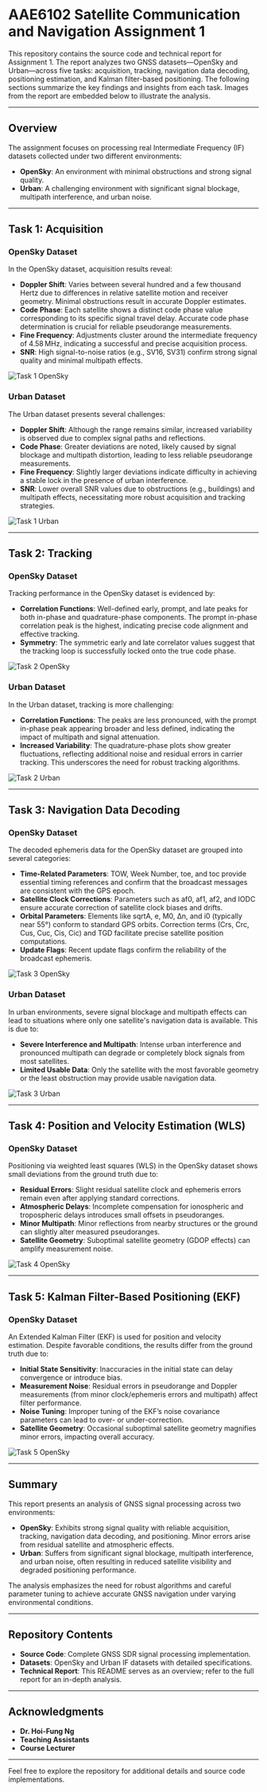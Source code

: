 # AAE6102 Satellite Communication and Navigation Assignment 1

This repository contains the source code and technical report for Assignment 1. The report analyzes two GNSS datasets—OpenSky and Urban—across five tasks: acquisition, tracking, navigation data decoding, positioning estimation, and Kalman filter-based positioning. The following sections summarize the key findings and insights from each task. Images from the report are embedded below to illustrate the analysis.

---

## Overview

The assignment focuses on processing real Intermediate Frequency (IF) datasets collected under two different environments:
- **OpenSky**: An environment with minimal obstructions and strong signal quality.
- **Urban**: A challenging environment with significant signal blockage, multipath interference, and urban noise.

---

## Task 1: Acquisition

### OpenSky Dataset
In the OpenSky dataset, acquisition results reveal:
- **Doppler Shift**: Varies between several hundred and a few thousand Hertz due to differences in relative satellite motion and receiver geometry. Minimal obstructions result in accurate Doppler estimates.
- **Code Phase**: Each satellite shows a distinct code phase value corresponding to its specific signal travel delay. Accurate code phase determination is crucial for reliable pseudorange measurements.
- **Fine Frequency**: Adjustments cluster around the intermediate frequency of 4.58 MHz, indicating a successful and precise acquisition process.
- **SNR**: High signal-to-noise ratios (e.g., SV16, SV31) confirm strong signal quality and minimal multipath effects.

![Task 1 OpenSky](images/Task1_OpenSky.png)

### Urban Dataset
The Urban dataset presents several challenges:
- **Doppler Shift**: Although the range remains similar, increased variability is observed due to complex signal paths and reflections.
- **Code Phase**: Greater deviations are noted, likely caused by signal blockage and multipath distortion, leading to less reliable pseudorange measurements.
- **Fine Frequency**: Slightly larger deviations indicate difficulty in achieving a stable lock in the presence of urban interference.
- **SNR**: Lower overall SNR values due to obstructions (e.g., buildings) and multipath effects, necessitating more robust acquisition and tracking strategies.

![Task 1 Urban](images/Task1_Urban.png)

---

## Task 2: Tracking

### OpenSky Dataset
Tracking performance in the OpenSky dataset is evidenced by:
- **Correlation Functions**: Well-defined early, prompt, and late peaks for both in-phase and quadrature-phase components. The prompt in-phase correlation peak is the highest, indicating precise code alignment and effective tracking.
- **Symmetry**: The symmetric early and late correlator values suggest that the tracking loop is successfully locked onto the true code phase.

![Task 2 OpenSky](images/Task2_OpenSky.png)

### Urban Dataset
In the Urban dataset, tracking is more challenging:
- **Correlation Functions**: The peaks are less pronounced, with the prompt in-phase peak appearing broader and less defined, indicating the impact of multipath and signal attenuation.
- **Increased Variability**: The quadrature-phase plots show greater fluctuations, reflecting additional noise and residual errors in carrier tracking. This underscores the need for robust tracking algorithms.

![Task 2 Urban](images/Task2_Urban.png)

---

## Task 3: Navigation Data Decoding

### OpenSky Dataset
The decoded ephemeris data for the OpenSky dataset are grouped into several categories:
- **Time-Related Parameters**: TOW, Week Number, toe, and toc provide essential timing references and confirm that the broadcast messages are consistent with the GPS epoch.
- **Satellite Clock Corrections**: Parameters such as af0, af1, af2, and IODC ensure accurate correction of satellite clock biases and drifts.
- **Orbital Parameters**: Elements like sqrtA, e, M0, Δn, and i0 (typically near 55°) conform to standard GPS orbits. Correction terms (Crs, Crc, Cus, Cuc, Cis, Cic) and TGD facilitate precise satellite position computations.
- **Update Flags**: Recent update flags confirm the reliability of the broadcast ephemeris.

![Task 3 OpenSky](images/Task3_OpenSky.png)

### Urban Dataset
In urban environments, severe signal blockage and multipath effects can lead to situations where only one satellite's navigation data is available. This is due to:
- **Severe Interference and Multipath**: Intense urban interference and pronounced multipath can degrade or completely block signals from most satellites.
- **Limited Usable Data**: Only the satellite with the most favorable geometry or the least obstruction may provide usable navigation data.

![Task 3 Urban](images/Task3_Urban.png)

---

## Task 4: Position and Velocity Estimation (WLS)

### OpenSky Dataset
Positioning via weighted least squares (WLS) in the OpenSky dataset shows small deviations from the ground truth due to:
- **Residual Errors**: Slight residual satellite clock and ephemeris errors remain even after applying standard corrections.
- **Atmospheric Delays**: Incomplete compensation for ionospheric and tropospheric delays introduces small offsets in pseudoranges.
- **Minor Multipath**: Minor reflections from nearby structures or the ground can slightly alter measured pseudoranges.
- **Satellite Geometry**: Suboptimal satellite geometry (GDOP effects) can amplify measurement noise.

![Task 4 OpenSky](images/Task4_OpenSky.png)

---

## Task 5: Kalman Filter-Based Positioning (EKF)

### OpenSky Dataset
An Extended Kalman Filter (EKF) is used for position and velocity estimation. Despite favorable conditions, the results differ from the ground truth due to:
- **Initial State Sensitivity**: Inaccuracies in the initial state can delay convergence or introduce bias.
- **Measurement Noise**: Residual errors in pseudorange and Doppler measurements (from minor clock/ephemeris errors and multipath) affect filter performance.
- **Noise Tuning**: Improper tuning of the EKF’s noise covariance parameters can lead to over- or under-correction.
- **Satellite Geometry**: Occasional suboptimal satellite geometry magnifies minor errors, impacting overall accuracy.

![Task 5 OpenSky](images/Task5_OpenSky.png)

---

## Summary

This report presents an analysis of GNSS signal processing across two environments:
- **OpenSky**: Exhibits strong signal quality with reliable acquisition, tracking, navigation data decoding, and positioning. Minor errors arise from residual satellite and atmospheric effects.
- **Urban**: Suffers from significant signal blockage, multipath interference, and urban noise, often resulting in reduced satellite visibility and degraded positioning performance.

The analysis emphasizes the need for robust algorithms and careful parameter tuning to achieve accurate GNSS navigation under varying environmental conditions.

---

## Repository Contents

- **Source Code**: Complete GNSS SDR signal processing implementation.
- **Datasets**: OpenSky and Urban IF datasets with detailed specifications.
- **Technical Report**: This README serves as an overview; refer to the full report for an in-depth analysis.

---

## Acknowledgments

- **Dr. Hoi-Fung Ng**
- **Teaching Assistants**
- **Course Lecturer**

---

Feel free to explore the repository for additional details and source code implementations.
